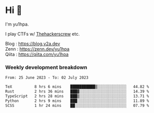 # Hi 👋

I'm yu1hpa.

I play CTFs w/ [Thehackerscrew](https://www.thehackerscrew.team/) etc.

Blog : https://blog.y2a.dev  
Zenn : https://zenn.dev/yu1hpa  
Qiita : https://qiita.com/yu1hpa  

### Weekly development breakdown

<!--START_SECTION:waka-->

```txt
From: 25 June 2023 - To: 02 July 2023

TeX          8 hrs 6 mins    ███████████▒░░░░░░░░░░░░░   44.82 %
Rust         2 hrs 36 mins   ███▓░░░░░░░░░░░░░░░░░░░░░   14.39 %
TypeScript   2 hrs 28 mins   ███▒░░░░░░░░░░░░░░░░░░░░░   13.71 %
Python       2 hrs 9 mins    ███░░░░░░░░░░░░░░░░░░░░░░   11.89 %
SCSS         1 hr 24 mins    ██░░░░░░░░░░░░░░░░░░░░░░░   07.79 %
```

<!--END_SECTION:waka-->

